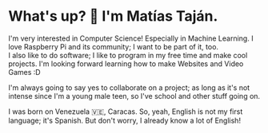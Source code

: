 # What's up? 👋 I'm Matías Taján.

I'm very interested in Computer Science! Especially in Machine Learning. I love Raspberry Pi and its community; I want to be part of it, too. <br>
I also like to do software; I like to program in my free time and make cool projects. I'm looking forward learning how to make Websites and Video Games :D

I'm always going to say yes to collaborate on a project; as long as it's not intense since I'm a young male teen, so I've school and other stuff going on.

I was born on Venezuela 🇻🇪, Caracas. So, yeah, English is not my first language; it's Spanish. But don't worry, I already know a lot of English!
